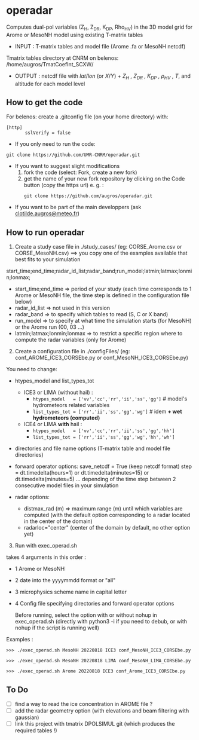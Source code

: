 # operadar
Computes dual-pol variables (Z<sub>H</sub>, Z<sub>DR</sub>, K<sub>DP</sub>, Rho<sub>HV</sub>) in the 3D model grid for Arome or MesoNH model using existing T-matrix tables
* INPUT  : T-matrix tables and model file (Arome .fa or MesoNH netcdf)
  
Tmatrix tables directory at CNRM on belenos:  /home/augros/TmatCoefInt_SCXW/
* OUTPUT : netcdf file with $lat/lon$ (or $X/Y$) + $Z_{H}$ , $Z_{DR}$ , $K_{DP}$ , $\rho_{HV}$ , $T$, and altitude for each model level

## How to get the code
For belenos: 
create a .gitconfig file (on your home directory) with:

```
[http]
       sslVerify = false
```

* If you only need to run the code:
```
git clone https://github.com/UMR-CNRM/operadar.git
```

* If you want to suggest slight modifications
  1. fork the code (select: Fork, create a new fork)
  2. get the name of your new fork repository by clicking on the Code button (copy the https url) 
     e. g. :
     ```
     git clone https://github.com/augros/operadar.git 
     ```
* If you want to be part of the main developpers (ask clotilde.augros@meteo.fr)


## How to run operadar
1) Create a study case file in ./study_cases/  (eg: CORSE_Arome.csv or CORSE_MesoNH.csv)
   ==> you copy one of the examples available that best fits to your simulation

 start_time;end_time;radar_id_list;radar_band;run_model;latmin;latmax;lonmin;lonmax;

* start_time;end_time => period of your study (each time corresponds to 1 Arome or MesoNH file, the time step is defined in the configuration file below)
* radar_id_list => not used in this version 
* radar_band => to specify which tables to read (S, C or X band)
* run_model => to specify at what time the simulation starts (for MesoNH) or the Arome run (00, 03 ...)
* latmin;latmax;lonmin;lonmax => to restrict a specific region where to compute the radar variables (only for Arome)
        
2) Create a configuration file in ./configFiles/ (eg: conf_AROME_ICE3_CORSEbe.py or conf_MesoNH_ICE3_CORSEbe.py)

You need to change:
* htypes_model and list_types_tot

   - ICE3 or LIMA (without hail) :
     - `htypes_model   = ['vv','cc','rr','ii','ss','gg']` # model's hydrometeors related variables
     - `list_types_tot = ['rr','ii','ss','gg','wg']`    # idem **+ wet hydrometeors (computed)**
   - ICE4 or LIMA **with** hail :
     - `htypes_model   = ['vv','cc','rr','ii','ss','gg','hh']`
     - `list_types_tot = ['rr','ii','ss','gg','wg','hh','wh']`
* directories and file name options (T-matrix table and model file directories)
* forward operator options:
  save_netcdf = True (keep netcdf format)
  step = dt.timedelta(hours=1) or dt.timedelta(minutes=15) or dt.timedelta(minutes=5) ... depending of the time step between 2 consecutive model files in your simulation
* radar options:
   * distmax_rad (m) => maximum range (m) until which variables are computed (with the default option corresponding to a radar located in the center of the domain)
   * radarloc="center" (center of the domain by default, no other option yet)

3) Run with exec_operad.sh
   
takes 4 arguments in this order :
- 1 Arome or MesoNH
- 2 date into the yyyymmdd format or "all"
- 3 microphysics scheme name in capital letter
- 4 Config file specifying directories and forward operator options

  Before running, select the option with or without nohup in exec_operad.sh (directly with python3 -i if you need to debub, or with nohup if the script is running well)

Examples :

   `>>> ./exec_operad.sh MesoNH 20220818 ICE3 conf_MesoNH_ICE3_CORSEbe.py`
   
   `>>> ./exec_operad.sh MesoNH 20220818 LIMA conf_MesoNH_LIMA_CORSEbe.py`
   
   `>>> ./exec_operad.sh Arome 20220818 ICE3 conf_Arome_ICE3_CORSEbe.py`

## To Do
- [ ] find a way to read the ice concentration in AROME file ?
- [ ] add the radar geometry option (with elevations and beam filtering with gaussian)
- [ ] link this project with tmatrix DPOLSIMUL git (which produces the required tables !)
